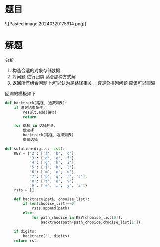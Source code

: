 # 题目

![[Pasted image 20240229175914.png]]

# 解题 

分析
1. 构造合适的对象存储数据
2. 对问题 进行归类 适合那种方式解
3. 返回所有组合问题 也可以认为是路径相关， 算是全排列问题 应该可以回溯

回溯的模板如下

```python
def backtrack(路径, 选择列表):
    if 满足结束条件:
        result.add(路径)
        return
    
    for 选择 in 选择列表:
        做选择
        backtrack(路径, 选择列表)
        撤销选择
```


```python
def solution(digits: list):
    KEY = {'2': ['a', 'b', 'c'],
           '3': ['d', 'e', 'f'],
           '4': ['g', 'h', 'i'],
           '5': ['j', 'k', 'l'],
           '6': ['m', 'n', 'o'],
           '7': ['p', 'q', 'r', 's'],
           '8': ['t', 'u', 'v'],
           '9': ['w', 'x', 'y', 'z']}
    rsts = []

    def backtrace(path, chooise_list):
        if len(chooise_list)==0:
            rsts.append(path)
        else:
            for path_chooice in KEY[chooise_list[0]]:
                backtrace(path+path_chooice,chooise_list[1:])

    if digits:
        backtrace("", digits)
    return rsts

```